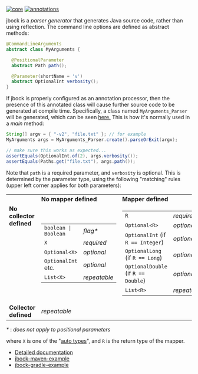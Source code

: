 [![core](https://maven-badges.herokuapp.com/maven-central/com.github.h908714124/jbock/badge.svg?style=plastic&subject=jbock)](https://maven-badges.herokuapp.com/maven-central/com.github.h908714124/jbock)
[![annotations](https://maven-badges.herokuapp.com/maven-central/com.github.h908714124/jbock-annotations/badge.svg?color=red&style=plastic&subject=jbock-annotations)](https://maven-badges.herokuapp.com/maven-central/com.github.h908714124/jbock-annotations)

jbock is a *parser generator* that generates Java source code,
rather than using reflection.
The command line options are defined as abstract methods:

````java
@CommandLineArguments
abstract class MyArguments {

  @PositionalParameter
  abstract Path path();

  @Parameter(shortName = 'v')
  abstract OptionalInt verbosity();
}
````

If jbock is properly configured as an annotation processor,
then the presence of this annotated class
will cause further source code to be generated at compile time.
Specifically, a class named `MyArguments_Parser`
will be generated, which can be seen
[here.](https://github.com/h908714124/jbock-docgen/blob/master/src/main/java/com/example/hello/MyArguments_Parser.java)
This is how it's normally used in a *main* method:

````java
String[] argv = { "-v2", "file.txt" }; // for example
MyArguments args = MyArguments_Parser.create().parseOrExit(argv);

// make sure this works as expected...
assertEquals(OptionalInt.of(2), args.verbosity());
assertEquals(Paths.get("file.txt"), args.path());
````

Note that `path` is a required parameter,
and `verbosity` is optional.
This is determined by the parameter type,
using the following "matching" rules (upper left corner applies for both parameters):

<table style="border-collapse: collapse">
<tr>
<td></td>
<td><b>No mapper defined</b></td>
<td><b>Mapper defined</b></td>
</tr>
<tr>
<td valign="top"><b>No<br/>collector<br/>defined</b></td>
<td>
<table><!-- No mapper, no collector-->
<tr><td><code>boolean | Boolean</code>        </td><td><i>flag*</i></td></tr>
<tr><td><code>X</code>                        </td><td><i>required</i></td></tr>
<tr><td><code>Optional&lt;X&gt;</code>        </td><td><i>optional</i></td></tr>
<tr><td><code>OptionalInt</code> etc.         </td><td><i>optional</i></td></tr>
<tr><td><code>List&lt;X&gt;</code>            </td><td><i>repeatable</i></td></tr>
</table>
</td>
<td>
<table><!-- Mapper, no collector-->
<tr><td><code>R</code>                        </td><td><i>required</i></td></tr>
<tr><td><code>Optional&lt;R&gt;</code>        </td><td><i>optional</i></td></tr>
<tr><td><code>OptionalInt</code> (if <code>R == Integer</code>)         </td><td><i>optional</i></td></tr>
<tr><td><code>OptionalLong</code> (if <code>R == Long</code>)         </td><td><i>optional</i></td></tr>
<tr><td><code>OptionalDouble</code> (if <code>R == Double</code>)         </td><td><i>optional</i></td></tr>
<tr><td><code>List&lt;R&gt;</code>            </td><td><i>repeatable</i></td></tr>
</table>
</td>
</tr>
<tr>
<td><b>Collector<br/>defined</b></td>
<td colspan="2"><i>repeatable</i></td>
</tr>
</table>

<i>*</i> : <i>does not apply to positional parameters</i>

where `X` is one of the
"[auto types](https://github.com/h908714124/jbock-docgen/blob/master/src/main/java/com/example/hello/JbockAutoTypes.java)",
and `R` is the return type of the mapper.

* [Detailed documentation](https://github.com/h908714124/jbock/blob/master/SPAGHETTI.md)
* [jbock-maven-example](https://github.com/h908714124/jbock-maven-example)
* [jbock-gradle-example](https://github.com/h908714124/jbock-gradle-example)

